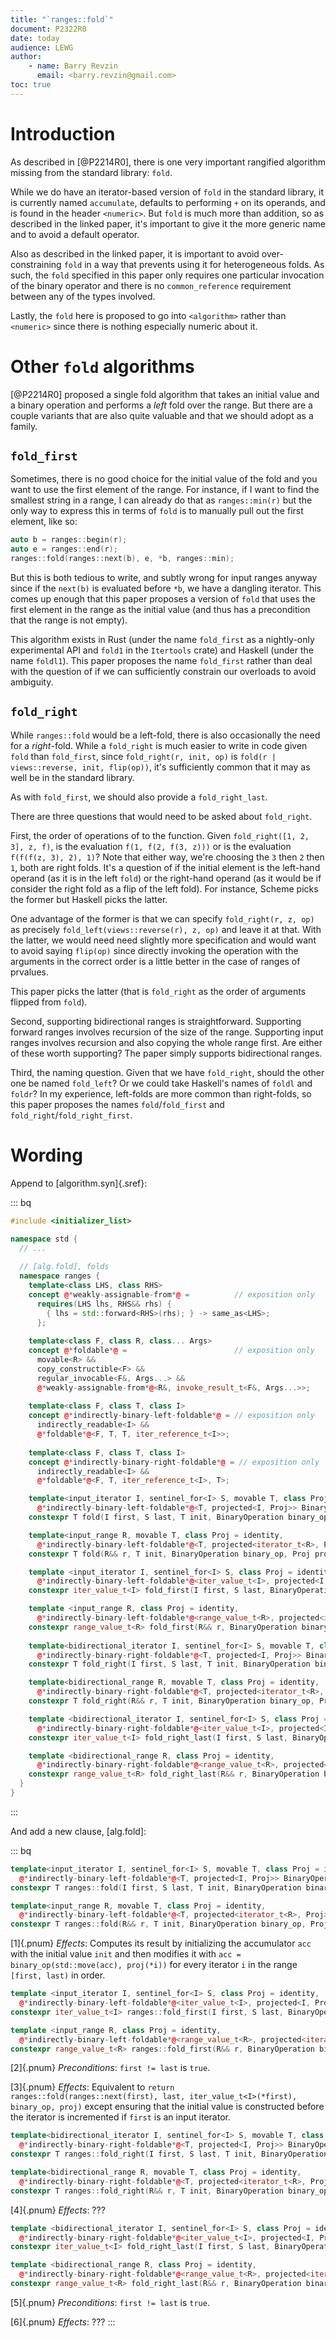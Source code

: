 ```yaml
---
title: "`ranges::fold`"
document: P2322R0
date: today
audience: LEWG
author:
    - name: Barry Revzin
      email: <barry.revzin@gmail.com>
toc: true
---
```


# Introduction

As described in [@P2214R0], there is one very important rangified algorithm missing from the standard library: `fold`. 

While we do have an iterator-based version of `fold` in the standard library, it is currently named `accumulate`, defaults to performing `+` on its operands, and is found in the header `<numeric>`. But `fold` is much more than addition, so as described in the linked paper, it's important to give it the more generic name and to avoid a default operator.

Also as described in the linked paper, it is important to avoid over-constraining `fold` in a way that prevents using it for heterogeneous folds. As such, the `fold` specified in this paper only requires one particular invocation of the binary operator and there is no `common_reference` requirement between any of the types involved.

Lastly, the `fold` here is proposed to go into `<algorithm>` rather than `<numeric>` since there is nothing especially numeric about it.

# Other `fold` algorithms

[@P2214R0] proposed a single fold algorithm that takes an initial value and a binary operation and performs a _left_ fold over the range. But there are a couple variants that are also quite valuable and that we should adopt as a family.

## `fold_first`

Sometimes, there is no good choice for the initial value of the fold and you want to use the first element of the range. For instance, if I want to find the smallest string in a range, I can already do that as `ranges::min(r)` but the only way to express this in terms of `fold` is to manually pull out the first element, like so:

```cpp
auto b = ranges::begin(r);
auto e = ranges::end(r);
ranges::fold(ranges::next(b), e, *b, ranges::min);
```

But this is both tedious to write, and subtly wrong for input ranges anyway since if the `next(b)` is evaluated before `*b`, we have a dangling iterator. This comes up enough that this paper proposes a version of `fold` that uses the first element in the range as the initial value (and thus has a precondition that the range is not empty).

This algorithm exists in Rust (under the name `fold_first` as a nightly-only experimental API and `fold1` in the `Itertools` crate) and Haskell (under the name `foldl1`). This paper proposes the name `fold_first` rather than deal with the question of if we can sufficiently constrain our overloads to avoid ambiguity.

## `fold_right`

While `ranges::fold` would be a left-fold, there is also occasionally the need for a _right_-fold. While a `fold_right` is much easier to write in code given `fold` than `fold_first`, since `fold_right(r, init, op)` is `fold(r | views::reverse, init, flip(op))`, it's sufficiently common that it may as well be in the standard library.

As with `fold_first`, we should also provide a `fold_right_last`.

There are three questions that would need to be asked about `fold_right`.

First, the order of operations of to the function. Given `fold_right([1, 2, 3], z, f)`, is the evaluation `f(1, f(2, f(3, z)))` or is the evaluation `f(f(f(z, 3), 2), 1)`? Note that either way, we're choosing the `3` then `2` then `1`, both are right folds. It's a question of if the initial element is the left-hand operand (as it is in the left `fold`) or the right-hand operand (as it would be if consider the right fold as a flip of the left fold). For instance, Scheme picks the former but Haskell picks the latter.

One advantage of the former is that we can specify `fold_right(r, z, op)` as precisely `fold_left(views::reverse(r), z, op)` and leave it at that. With the latter, we would need need slightly more specification and would want to avoid saying `flip(op)` since directly invoking the operation with the arguments in the correct order is a little better in the case of ranges of prvalues. 

This paper picks the latter (that is `fold_right` as the order of arguments flipped from `fold`).

Second, supporting bidirectional ranges is straightforward. Supporting forward ranges involves recursion of the size of the range. Supporting input ranges involves recursion and also copying the whole range first. Are either of these worth supporting? The paper simply supports bidirectional ranges. 

Third, the naming question. Given that we have `fold_right`, should the other one be named `fold_left`? Or we could take Haskell's names of `foldl` and `foldr`? In my experience, left-folds are more common than right-folds, so this paper proposes the names `fold`/`fold_first` and `fold_right`/`fold_right_first`.

# Wording

Append to [algorithm.syn]{.sref}:

::: bq
```cpp
#include <initializer_list>

namespace std {
  // ...
    
  // [alg.fold], folds
  namespace ranges {
    template<class LHS, class RHS>
    concept @*weakly-assignable-from*@ =          // exposition only
      requires(LHS lhs, RHS&& rhs) {
        { lhs = std::forward<RHS>(rhs); } -> same_as<LHS>;
      };
      
    template<class F, class R, class... Args>
    concept @*foldable*@ =                        // exposition only
      movable<R> &&
      copy_constructible<F> &&
      regular_invocable<F&, Args...> &&
      @*weakly-assignable-from*@<R&, invoke_result_t<F&, Args...>>;
  
    template<class F, class T, class I>
    concept @*indirectly-binary-left-foldable*@ = // exposition only
      indirectly_readable<I> &&
      @*foldable*@<F, T, T, iter_reference_t<I>>;
      
    template<class F, class T, class I>
    concept @*indirectly-binary-right-foldable*@ = // exposition only
      indirectly_readable<I> &&
      @*foldable*@<F, T, iter_reference_t<I>, T>;      

    template<input_iterator I, sentinel_for<I> S, movable T, class Proj = identity,
      @*indirectly-binary-left-foldable*@<T, projected<I, Proj>> BinaryOperation>
    constexpr T fold(I first, S last, T init, BinaryOperation binary_op, Proj proj = {});

    template<input_range R, movable T, class Proj = identity,
      @*indirectly-binary-left-foldable*@<T, projected<iterator_t<R>, Proj>> BinaryOperation>
    constexpr T fold(R&& r, T init, BinaryOperation binary_op, Proj proj = {});

    template <input_iterator I, sentinel_for<I> S, class Proj = identity,
      @*indirectly-binary-left-foldable*@<iter_value_t<I>, projected<I, Proj>> BinaryOperation>
    constexpr iter_value_t<I> fold_first(I first, S last, BinaryOperation binary_op, Proj proj = {});

    template <input_range R, class Proj = identity,
      @*indirectly-binary-left-foldable*@<range_value_t<R>, projected<iterator_t<R>, Proj>> BinaryOperation>
    constexpr range_value_t<R> fold_first(R&& r, BinaryOperation binary_op, Proj proj = {});
    
    template<bidirectional_iterator I, sentinel_for<I> S, movable T, class Proj = identity,
      @*indirectly-binary-right-foldable*@<T, projected<I, Proj>> BinaryOperation>
    constexpr T fold_right(I first, S last, T init, BinaryOperation binary_op, Proj proj = {});

    template<bidirectional_range R, movable T, class Proj = identity,
      @*indirectly-binary-right-foldable*@<T, projected<iterator_t<R>, Proj>> BinaryOperation>
    constexpr T fold_right(R&& r, T init, BinaryOperation binary_op, Proj proj = {});

    template <bidirectional_iterator I, sentinel_for<I> S, class Proj = identity,
      @*indirectly-binary-right-foldable*@<iter_value_t<I>, projected<I, Proj>> BinaryOperation>
    constexpr iter_value_t<I> fold_right_last(I first, S last, BinaryOperation binary_op, Proj proj = {});

    template <bidirectional_range R, class Proj = identity,
      @*indirectly-binary-right-foldable*@<range_value_t<R>, projected<iterator_t<R>, Proj>> BinaryOperation>
    constexpr range_value_t<R> fold_right_last(R&& r, BinaryOperation binary_op, Proj proj = {});    
  }
}
```
:::

And add a new clause, [alg.fold]:

::: bq
```cpp
template<input_iterator I, sentinel_for<I> S, movable T, class Proj = identity,
  @*indirectly-binary-left-foldable*@<T, projected<I, Proj>> BinaryOperation>
constexpr T ranges::fold(I first, S last, T init, BinaryOperation binary_op, Proj proj = {});

template<input_range R, movable T, class Proj = identity,
  @*indirectly-binary-left-foldable*@<T, projected<iterator_t<R>, Proj>> BinaryOperation>
constexpr T ranges::fold(R&& r, T init, BinaryOperation binary_op, Proj proj = {});
```

[1]{.pnum} *Effects*: Computes its result by initializing the accumulator `acc` with the initial value `init` and then modifies it with `acc = binary_op(std::move(acc), proj(*i))` for every iterator `i` in the range `[first, last)` in order.

```cpp
template <input_iterator I, sentinel_for<I> S, class Proj = identity,
  @*indirectly-binary-left-foldable*@<iter_value_t<I>, projected<I, Proj>> BinaryOperation>
constexpr iter_value_t<I> ranges::fold_first(I first, S last, BinaryOperation binary_op, Proj proj = {});

template <input_range R, class Proj = identity,
  @*indirectly-binary-left-foldable*@<range_value_t<R>, projected<iterator_t<R>, Proj>> BinaryOperation>
constexpr range_value_t<R> ranges::fold_first(R&& r, BinaryOperation binary_op, Proj proj = {});
```

[2]{.pnum} *Preconditions*: `first != last` is `true`.

[3]{.pnum} *Effects*: Equivalent to `return ranges::fold(ranges::next(first), last, iter_value_t<I>(*first), binary_op, proj)` except ensuring that the initial value is constructed before the iterator is incremented if `first` is an input iterator.

```cpp
template<bidirectional_iterator I, sentinel_for<I> S, movable T, class Proj = identity,
  @*indirectly-binary-right-foldable*@<T, projected<I, Proj>> BinaryOperation>
constexpr T ranges::fold_right(I first, S last, T init, BinaryOperation binary_op, Proj proj = {});

template<bidirectional_range R, movable T, class Proj = identity,
  @*indirectly-binary-right-foldable*@<T, projected<iterator_t<R>, Proj>> BinaryOperation>
constexpr T ranges::fold_right(R&& r, T init, BinaryOperation binary_op, Proj proj = {});
```

[4]{.pnum} *Effects*: ???

```cpp
template <bidirectional_iterator I, sentinel_for<I> S, class Proj = identity,
  @*indirectly-binary-right-foldable*@<iter_value_t<I>, projected<I, Proj>> BinaryOperation>
constexpr iter_value_t<I> fold_right_last(I first, S last, BinaryOperation binary_op, Proj proj = {});

template <bidirectional_range R, class Proj = identity,
  @*indirectly-binary-right-foldable*@<range_value_t<R>, projected<iterator_t<R>, Proj>> BinaryOperation>
constexpr range_value_t<R> fold_right_last(R&& r, BinaryOperation binary_op, Proj proj = {});  
```

[5]{.pnum} *Preconditions*: `first != last` is `true`.

[6]{.pnum} *Effects*: ???
:::